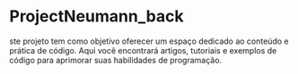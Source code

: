 # ProjectNeumann_back
ste projeto tem como objetivo oferecer um espaço dedicado ao conteúdo e prática de código. Aqui você encontrará artigos, tutoriais e exemplos de código para aprimorar suas habilidades de programação.
